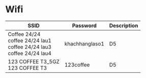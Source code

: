 # Wifi

|SSID|Password|Description
|-|-|-
|Coffee 24/24<br>coffee 24/24 lau1<br>coffee 24/24 lau3<br>coffee 24/24 lau4|khachhanglaso1|D5
|123 COFFEE T3_5GZ<br>123 COFFEE T3|123coffee|D5